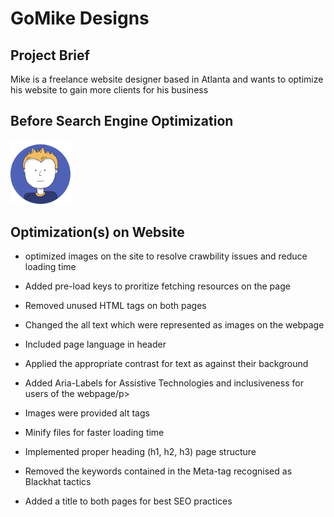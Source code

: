 <html lang="en">
<head></head>
<body>
<h1>GoMike Designs</h1>
<h2>Project Brief</h2>
<p>Mike is a freelance website designer based in Atlanta and wants to optimize his website to gain more clients for his business</p>

<h2>Before Search Engine Optimization</h2>
<img src="img/atlanta%20web%20designer%20mike.png" width="100" height="" alt="before page one search engine optimization"></img>


<h2>Optimization(s) on Website</h2>
<ul>
<li><p>optimized images on the site to resolve crawbility issues and reduce loading time</p></li>
<li><p>Added pre-load keys to proritize fetching resources on the page</p></li>
<li><p>Removed unused HTML tags on both pages</p></li>
<li><p>Changed the all text which were represented as images on the webpage</p></li>
<li><p>Included page language in header</p></li>
<li><p>Applied the appropriate contrast for text as against their background</p></li>
<li><p>Added Aria-Labels for Assistive Technologies and inclusiveness for users of the webpage/p></li>
<li><p>Images were provided alt tags</p></li>
<li><p>Minify files for faster loading time</p></li>
<li><p>Implemented proper heading (h1, h2, h3) page structure</p></li>
<li><p>Removed the keywords contained in the Meta-tag recognised as Blackhat tactics</p></li>
<li><p>Added a title to both pages for best SEO practices</p></li>
</ul>
